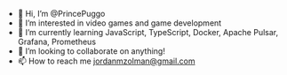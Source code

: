 - 👋 Hi, I’m @PrincePuggo
- 👀 I’m interested in video games and game development
- 🌱 I’m currently learning JavaScript, TypeScript, Docker, Apache Pulsar, Grafana, Prometheus
- 💞️ I’m looking to collaborate on anything!
- 📫 How to reach me jordanmzolman@gmail.com

<!---
PrincePuggo/PrincePuggo is a ✨ special ✨ repository because its `README.md` (this file) appears on your GitHub profile.
You can click the Preview link to take a look at your changes.
--->
